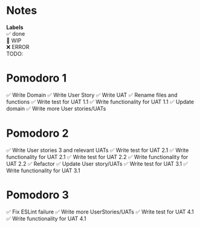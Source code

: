# Notes

**Labels**  
✅ done  
🚧 WIP  
❌ ERROR  
TODO:

# Pomodoro 1

✅ Write Domain
✅ Write User Story
✅ Write UAT
✅ Rename files and functions
✅ Write test for UAT 1.1
✅ Write functionality for UAT 1.1
✅ Update domain
✅ Write more User stories/UATs

# Pomodoro 2

✅ Write User stories 3 and relevant UATs
✅ Write test for UAT 2.1
✅ Write functionality for UAT 2.1
✅ Write test for UAT 2.2
✅ Write functionality for UAT 2.2
✅ Refactor
✅ Update User story/UATs
✅ Write test for UAT 3.1
✅ Write functionality for UAT 3.1

# Pomodoro 3

✅ Fix ESLint failure
✅ Write more UserStories/UATs
✅ Write test for UAT 4.1
✅ Write functionality for UAT 4.1
